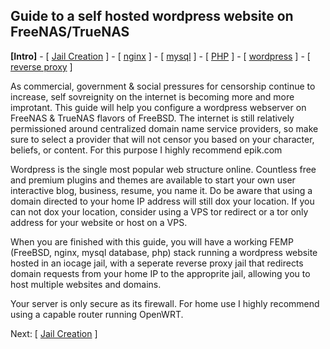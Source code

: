 ## Guide to a self hosted wordpress website on FreeNAS/TrueNAS

**[Intro]** - [ [Jail Creation](1_jail_creation.md) ] - [ [nginx](2_nginx.md) ] - [ [mysql](3_mysql.md) ] - [ [PHP](4_php.md) ] - [ [wordpress](5_wordpress.md) ] - [ [reverse proxy](6_reverse_proxy.md) ]

As commercial, government & social pressures for censorship continue to increase, self sovreignity on the internet is becoming more and more improtant. This guide will help you configure a wordpress webserver on FreeNAS & TrueNAS flavors of FreeBSD. The internet is still relatively permissioned around centralized domain name service providers, so make sure to select a provider that will not censor you based on your character, beliefs, or content. For this purpose I highly recommend epik.com

Wordpress is the single most popular web structure online. Countless free and premium plugins and themes are available to start your own user interactive blog, business, resume, you name it. Do be aware that using a domain directed to your home IP address will still dox your location. If you can not dox your location, consider using a VPS tor redirect or a tor only address for your website or host on a VPS.

When you are finished with this guide, you will have a working FEMP (FreeBSD, nginx, mysql database, php) stack running a wordpress website hosted in an iocage jail, with a seperate reverse proxy jail that redirects domain requests from your home IP to the approprite jail, allowing you to host multiple websites and domains.

Your server is only secure as its firewall. For home use I highly recommend using a capable router running OpenWRT.

Next: [ [Jail Creation](1_jail_creation.md) ]
